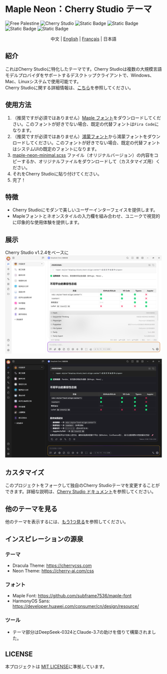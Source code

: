 # Maple Neon：Cherry Studio テーマ
![Free Palestine](https://freepalestinemovement.org/wp-content/uploads/2013/06/banner.jpg)
![Cherry Studio](https://www.cherry-ai.com/assets/cherry-logo-CtmH594q.svg)
![Static Badge](https://img.shields.io/badge/Tailored_for-Cherry_Studio-red?logo=Github)
![Static Badge](https://img.shields.io/badge/License-MIT-blue)
![Static Badge](https://img.shields.io/badge/Language-SCSS-pink?logo=css)
![Static Badge](https://img.shields.io/badge/Release-v1.2.1-green)
<div style="text-align: center">
中文 |
<a href="https://github.com/BoningtonChen/CherryStudio_themes/blob/master/README.md">English</a> |
<a href="https://github.com/BoningtonChen/CherryStudio_themes/blob/master/docs/README.fr.md">Français</a> |
日本語
</div>

## 紹介
これはCherry Studioに特化したテーマです。Cherry Studioは複数の大規模言語モデルプロバイダをサポートするデスクトップクライアントで、Windows、Mac、Linuxシステムで使用可能です。\
Cherry Studioに関する詳細情報は、[こちら](https://github.com/CherryHQ/cherry-studio)を参照してください。

## 使用方法
1. （推奨ですが必須ではありません）[Maple フォント](https://github.com/subframe7536/maple-font/releases/download/v7.3/MapleMono-NF-CN-unhinted.zip)をダウンロードしてください。このフォントが好きでない場合、既定の代替フォントは`Fira Code`になります。
2. （推奨ですが必須ではありません）[鴻蒙フォント](https://developer.huawei.com/images/download/general/HarmonyOS-Sans.zip)から鴻蒙フォントをダウンロードしてください。このフォントが好きでない場合、既定の代替フォントはシステムUIの既定のフォントになります。
3. [maple-neon-minimal.scss](../themes/maple-neon-minimal.scss) ファイル（オリジナルバージョン）の内容をコピーするか、オリジナルファイルをダウンロードして（カスタマイズ用）ください。
4. それをCherry Studioに貼り付けてください。
5. 完了！

## 特徴
- Cherry Studioにモダンで美しいユーザーインターフェイスを提供します。
- Mapleフォントとネオンスタイルの入力欄を組み合わせ、ユニークで視覚的に印象的な使用体験を提供します。

## 展示
Cherry Studio v1.2.4をベースに
![明るいページ](../examples/main-page-light.png)

![暗いページ](../examples/main-page-dark.png)

## カスタマイズ
このプロジェクトをフォークして独自のCherry Studioテーマを変更することができます。詳細な説明は、[Cherry Studio ドキュメント](https://docs.cherry-ai.com/personalization-settings/css)を参照してください。

## 他のテーマを見る
他のテーマを表示するには、[もう1つ見る](../OneMoreGlance.md)を参照してください。

## インスピレーションの源泉
### テーマ
- Dracula Theme: https://cherrycss.com
- Neon Theme: https://cherry-ai.com/css

### フォント
- Maple Font: https://github.com/subframe7536/maple-font
- HarmonyOS Sans: https://developer.huawei.com/consumer/cn/design/resource/

### ツール
- テーマ部分はDeepSeek-0324とClaude-3.7の助けを借りて構築されました。

## LICENSE
本プロジェクトは [MIT LICENSE](../LICENSE)に準拠しています。
